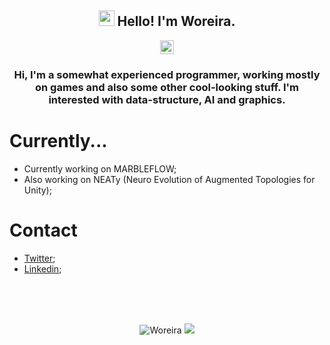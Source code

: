 <h2 align="center"><img src="https://media.giphy.com/media/hvRJCLFzcasrR4ia7z/giphy.gif" width="25px"> Hello! I'm Woreira.</h2>
<p align="center">
  <a href="https://www.linkedin.com/in/lucas-moreira-b5118117a/">
    <img alt="Woreira's Linkedin" width="22px" src="https://raw.githubusercontent.com/peterthehan/peterthehan/master/assets/linkedin.svg" />
  </a>
</p>

<h3 align="center">Hi, I'm a somewhat experienced programmer, working mostly on games and also some other cool-looking stuff. I'm interested with data-structure, AI and graphics.<br></h3>

<h1>Currently...</h1>

- Currently working on MARBLEFLOW;<br>
- Also working on NEATy (Neuro Evolution of Augmented Topologies for Unity);<br>

<h1>Contact</h1>

- [Twitter](https://twitter.com/Woreira);<br>
- [Linkedin](https://www.linkedin.com/in/lucas-moreira-b5118117a/);<br>

<br><br><br>
<p align="center">
  <img src="https://github-readme-stats.vercel.app/api?username=Woreira&show_icons=true&theme=gotham" alt="Woreira"/>
  <img src="https://github-readme-stats.vercel.app/api/top-langs/?username=Woreira&langs_count=3&theme=gotham" />
 </p>
